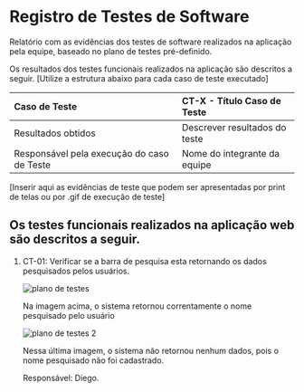 # Registro de Testes de Software

Relatório com as evidências dos testes de software realizados na aplicação pela equipe, baseado no plano de testes pré-definido.

Os resultados dos testes funcionais realizados na aplicação são descritos a seguir. [Utilize a estrutura abaixo para cada caso de teste executado]

|Caso de Teste    | CT-X - Título Caso de Teste |
|:---|:---|
| Resultados obtidos | Descrever resultados do teste  |
| Responsável pela execução do caso de Teste | Nome do integrante da equipe |

[Inserir aqui as evidências de teste que podem ser apresentadas por print de telas ou por .gif de execução de teste]
<h2> Os testes funcionais realizados na aplicação web são descritos a seguir.</h2>

<ol>
  <li> CT-01: Verificar se a barra de pesquisa esta retornando os dados pesquisados pelos usuários.

![plano de testes](https://github.com/ICEI-PUC-Minas-PMV-ADS/pmv-ads-2023-2-e1-proj-web-t9-pmv-ads-2023-2-e1-projentregacerta/assets/101624093/e9acccf2-0c3d-4a59-90ba-f871826d8883)

<p> Na imagem acima, o sistema retornou correntamente o nome pesquisado pelo usuário</p>

![plano de testes 2](https://github.com/ICEI-PUC-Minas-PMV-ADS/pmv-ads-2023-2-e1-proj-web-t9-pmv-ads-2023-2-e1-projentregacerta/assets/101624093/fb4543ef-f885-4341-ac07-48d0e64bc8e4)


<p> Nessa última imagem, o sistema não retornou nenhum dados, pois o nome pesquisado não foi cadastrado.</p>






  Responsável: Diego.
